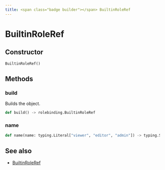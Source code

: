 ```yaml
---
title: <span class="badge builder"></span> BuiltinRoleRef
---
```

# <span class="badge builder"></span> BuiltinRoleRef

## Constructor

```python
BuiltinRoleRef()
```
## Methods

### <span class="badge object-method"></span> build

Builds the object.

```python
def build() -> rolebinding.BuiltinRoleRef
```

### <span class="badge object-method"></span> name

```python
def name(name: typing.Literal["viewer", "editor", "admin"]) -> typing.Self
```

## See also

 * <span class="badge object-type-class"></span> [BuiltinRoleRef](./object-BuiltinRoleRef.md)

